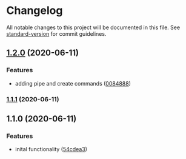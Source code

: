 # Changelog

All notable changes to this project will be documented in this file. See [standard-version](https://github.com/conventional-changelog/standard-version) for commit guidelines.

## [1.2.0](https://github.com/mshick/google-cloud-runtime-configuration-util/compare/v1.1.1...v1.2.0) (2020-06-11)


### Features

* adding pipe and create commands ([0084888](https://github.com/mshick/google-cloud-runtime-configuration-util/commit/0084888ffaba1cc759fb9406400eebcc9957221c))

### [1.1.1](https://github.com/mshick/google-cloud-runtime-configuration-util/compare/v1.1.0...v1.1.1) (2020-06-11)

## 1.1.0 (2020-06-11)


### Features

* inital functionality ([54cdea3](https://github.com/mshick/google-cloud-runtime-configuration-util/commit/54cdea376d7def249a914005b1094f03a7507356))
